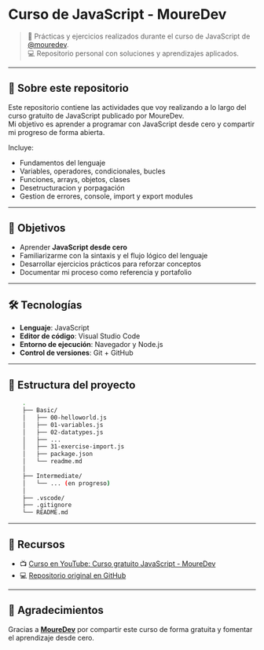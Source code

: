 # Curso de JavaScript - MoureDev

> 📘 Prácticas y ejercicios realizados durante el curso de JavaScript de [@mouredev](https://github.com/mouredev).  
> 💻 Repositorio personal con soluciones y aprendizajes aplicados.

---

## 📌 Sobre este repositorio

Este repositorio contiene las actividades que voy realizando a lo largo del curso gratuito de JavaScript publicado por MoureDev.  
Mi objetivo es aprender a programar con JavaScript desde cero y compartir mi progreso de forma abierta.

Incluye:

- Fundamentos del lenguaje
- Variables, operadores, condicionales, bucles
- Funciones, arrays, objetos, clases
- Desetructuracion y porpagación
- Gestion de errores, console, import y export modules

---

## 🎯 Objetivos

- Aprender **JavaScript desde cero**
- Familiarizarme con la sintaxis y el flujo lógico del lenguaje
- Desarrollar ejercicios prácticos para reforzar conceptos
- Documentar mi proceso como referencia y portafolio

---

## 🛠️ Tecnologías

- **Lenguaje**: JavaScript
- **Editor de código**: Visual Studio Code
- **Entorno de ejecución**: Navegador y Node.js
- **Control de versiones**: Git + GitHub

---

## 🧠 Estructura del proyecto

```bash
    .
    ├── Basic/
    │   ├── 00-helloworld.js
    │   ├── 01-variables.js
    │   ├── 02-datatypes.js
    │   ├── ...
    │   ├── 31-exercise-import.js
    │   ├── package.json
    │   └── readme.md
    │
    ├── Intermediate/
    │   └── ... (en progreso)
    │
    ├── .vscode/
    ├── .gitignore
    └── README.md
```

---

## 🔗 Recursos

- 📺 [Curso en YouTube: Curso gratuito JavaScript - MoureDev](https://www.youtube.com/playlist?list=PLU8oAlHdN5BmpIQGDSHo5e1r4ZYWQ8m4B)
- 💻 [Repositorio original en GitHub](https://github.com/mouredev/hello-javascript)

---

## 🙌 Agradecimientos

Gracias a [**MoureDev**](https://github.com/mouredev) por compartir este curso de forma gratuita y fomentar el aprendizaje desde cero.
